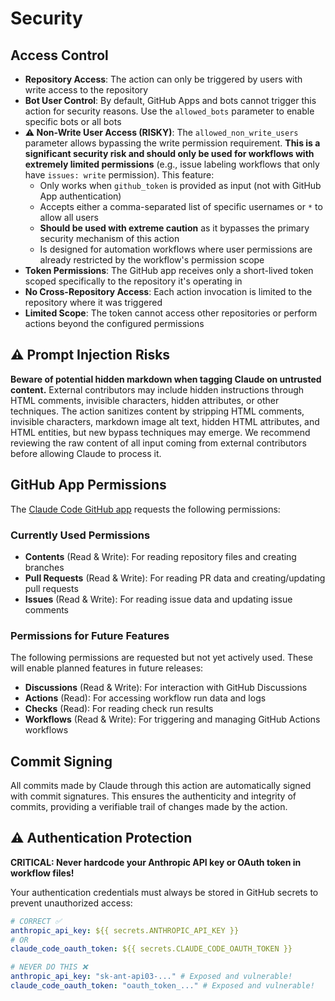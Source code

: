 # Security

## Access Control

- **Repository Access**: The action can only be triggered by users with write access to the repository
- **Bot User Control**: By default, GitHub Apps and bots cannot trigger this action for security reasons. Use the `allowed_bots` parameter to enable specific bots or all bots
- **⚠️ Non-Write User Access (RISKY)**: The `allowed_non_write_users` parameter allows bypassing the write permission requirement. **This is a significant security risk and should only be used for workflows with extremely limited permissions** (e.g., issue labeling workflows that only have `issues: write` permission). This feature:
  - Only works when `github_token` is provided as input (not with GitHub App authentication)
  - Accepts either a comma-separated list of specific usernames or `*` to allow all users
  - **Should be used with extreme caution** as it bypasses the primary security mechanism of this action
  - Is designed for automation workflows where user permissions are already restricted by the workflow's permission scope
- **Token Permissions**: The GitHub app receives only a short-lived token scoped specifically to the repository it's operating in
- **No Cross-Repository Access**: Each action invocation is limited to the repository where it was triggered
- **Limited Scope**: The token cannot access other repositories or perform actions beyond the configured permissions

## ⚠️ Prompt Injection Risks

**Beware of potential hidden markdown when tagging Claude on untrusted content.** External contributors may include hidden instructions through HTML comments, invisible characters, hidden attributes, or other techniques. The action sanitizes content by stripping HTML comments, invisible characters, markdown image alt text, hidden HTML attributes, and HTML entities, but new bypass techniques may emerge. We recommend reviewing the raw content of all input coming from external contributors before allowing Claude to process it.

## GitHub App Permissions

The [Claude Code GitHub app](https://github.com/apps/claude) requests the following permissions:

### Currently Used Permissions

- **Contents** (Read & Write): For reading repository files and creating branches
- **Pull Requests** (Read & Write): For reading PR data and creating/updating pull requests
- **Issues** (Read & Write): For reading issue data and updating issue comments

### Permissions for Future Features

The following permissions are requested but not yet actively used. These will enable planned features in future releases:

- **Discussions** (Read & Write): For interaction with GitHub Discussions
- **Actions** (Read): For accessing workflow run data and logs
- **Checks** (Read): For reading check run results
- **Workflows** (Read & Write): For triggering and managing GitHub Actions workflows

## Commit Signing

All commits made by Claude through this action are automatically signed with commit signatures. This ensures the authenticity and integrity of commits, providing a verifiable trail of changes made by the action.

## ⚠️ Authentication Protection

**CRITICAL: Never hardcode your Anthropic API key or OAuth token in workflow files!**

Your authentication credentials must always be stored in GitHub secrets to prevent unauthorized access:

```yaml
# CORRECT ✅
anthropic_api_key: ${{ secrets.ANTHROPIC_API_KEY }}
# OR
claude_code_oauth_token: ${{ secrets.CLAUDE_CODE_OAUTH_TOKEN }}

# NEVER DO THIS ❌
anthropic_api_key: "sk-ant-api03-..." # Exposed and vulnerable!
claude_code_oauth_token: "oauth_token_..." # Exposed and vulnerable!
```
